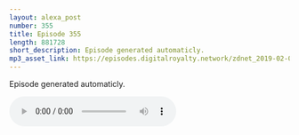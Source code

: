 ```yaml
---
layout: alexa_post
number: 355
title: Episode 355
length: 881728
short_description: Episode generated automaticly.
mp3_asset_link: https://episodes.digitalroyalty.network/zdnet_2019-02-04_01-00-09.mp3
---
```


Episode generated automaticly.

<audio controls>
    <source src="{{ page.mp3_asset_link }}" type="audio/mpeg">
</audio>